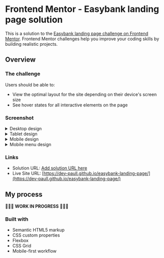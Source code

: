 # Frontend Mentor - Easybank landing page solution

This is a solution to the [Easybank landing page challenge on Frontend Mentor](https://www.frontendmentor.io/challenges/easybank-landing-page-WaUhkoDN). Frontend Mentor challenges help you improve your coding skills by building realistic projects. 

## Overview

### The challenge

Users should be able to:

- View the optimal layout for the site depending on their device's screen size
- See hover states for all interactive elements on the page

### Screenshot

<details>   
<summary>Desktop design</summary>
<img src="desktop.png">
</details>

<details>   
<summary>Tablet design</summary>
<img src="tablet.png">
</details>

<details>   
<summary>Mobile design</summary>
<img src="mobile.png">
</details>

<details>   
<summary>Mobile menu design</summary>
<img src="mobile_menu.png">
</details>

### Links

- Solution URL: [Add solution URL here](https://your-solution-url.com)
- Live Site URL: [https://dev-paull.github.io/easybank-landing-page/](https://dev-paull.github.io/easybank-landing-page/)

## My process

🛑🛑🛑 **WORK IN PROGRESS** 🛑🛑🛑

### Built with

- Semantic HTML5 markup
- CSS custom properties
- Flexbox
- CSS Grid
- Mobile-first workflow

